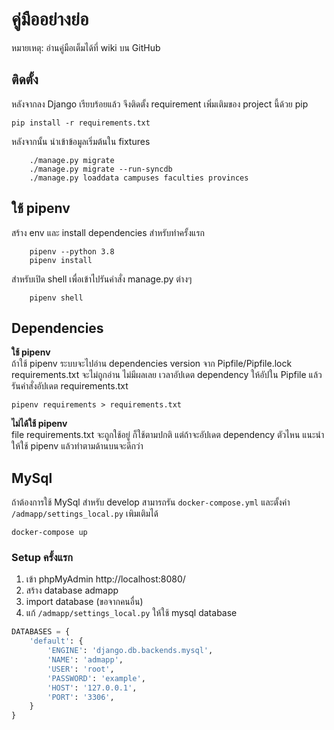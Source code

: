 # คู่มืออย่างย่อ

หมายเหตุ: อ่านคู่มือเต็มได้ที่ wiki บน GitHub

## ติดตั้ง

หลังจากลง Django เรียบร้อยแล้ว จึงติดตั้ง requirement เพิ่มเติมของ project นี้ด้วย pip

    pip install -r requirements.txt

หลังจากนั้น นำเข้าข้อมูลเริ่มต้นใน fixtures

```
    ./manage.py migrate
    ./manage.py migrate --run-syncdb
    ./manage.py loaddata campuses faculties provinces
```


## ใช้ pipenv
สร้าง env และ install dependencies สำหรับทำครั้งแรก
```
    pipenv --python 3.8
    pipenv install
```
สำหรับเปิด shell เพื่อเข้าไปรันคำสั่ง manage.py ต่างๆ
```
    pipenv shell
```


## Dependencies
**ใช้ pipenv**  
ถ้าใช้ pipenv ระบบจะไปอ่าน dependencies version จาก Pipfile/Pipfile.lock  
requirements.txt จะไม่ถูกอ่าน ไม่มีผลเลย เวลาอัปเดต dependency ให้อัปใน Pipfile แล้วรันคำสั่งอัปเดต requirements.txt
```shell
pipenv requirements > requirements.txt
```
**ไม่ได้ใช้ pipenv**  
file requirements.txt จะถูกใช้อยู่ ก็ใช้ตามปกติ แต่ถ้าจะอัปเดต dependency ตัวไหน แนะนำให้ใช้ pipenv แล้วทำตามด้านบนจะดีกว่า


## MySql
ถ้าต้องการใช้ MySql สำหรับ develop สามารถรัน `docker-compose.yml` และตั้งค่า `/admapp/settings_local.py` เพิมเติมได้
```shell
docker-compose up
```

### Setup ครั้งแรก
1. เข้า phpMyAdmin http://localhost:8080/  
2. สร้าง database admapp
3. import database (ขอจากคนอื่น)
4. แก้ `/admapp/settings_local.py` ให้ใช้ mysql database
```python
DATABASES = {
    'default': {
        'ENGINE': 'django.db.backends.mysql',
        'NAME': 'admapp',
        'USER': 'root',
        'PASSWORD': 'example',
        'HOST': '127.0.0.1',
        'PORT': '3306',
    }
}
```
